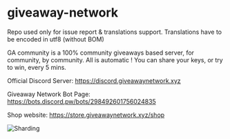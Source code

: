 # giveaway-network

Repo used only for issue report & translations support. Translations have to be encoded in utf8 (without BOM)

GA community is a 100% community giveaways based server, for community, by community. All is automatic ! You can share your keys, or try to win, every 5 mins.

Official Discord Server: https://discord.giveawaynetwork.xyz

Giveaway Network Bot Page: https://bots.discord.pw/bots/298492601756024835

Shop website: https://store.giveawaynetwork.xyz/shop

![Sharding](https://raw.githubusercontent.com/maxerbox/giveaway-network/master/Sharding.png)
